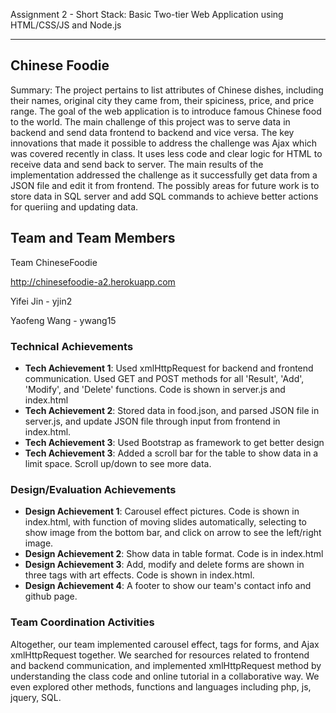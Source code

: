 Assignment 2 - Short Stack: Basic Two-tier Web Application using HTML/CSS/JS and Node.js  

---

## Chinese Foodie

Summary:
The project pertains to list attributes of Chinese dishes, including their names, original city they came from, their spiciness, price, and price range. The goal of the web application is to introduce famous Chinese food to the world.
The main challenge of this project was to serve data in backend and send data frontend to backend and vice versa. The key innovations that made it possible to address the challenge was Ajax which was covered recently in class. It uses less code and clear logic for HTML to receive data and send back to server. The main results of the implementation addressed the challenge as it successfully get data from a JSON file and edit it from frontend. The possibly areas for future work is to store data in SQL server and add SQL commands to achieve better actions for queriing and updating data.


## Team and Team Members
Team ChineseFoodie

http://chinesefoodie-a2.herokuapp.com

Yifei Jin - yjin2

Yaofeng Wang - ywang15

### Technical Achievements
- **Tech Achievement 1**: Used xmlHttpRequest for backend and frontend communication. Used GET and POST methods for all 'Result', 'Add', 'Modify', and 'Delete' functions. Code is shown in server.js and index.html
- **Tech Achievement 2**: Stored data in food.json, and parsed JSON file in server.js, and update JSON file through input from frontend in index.html.
- **Tech Achievement 3**: Used Bootstrap as framework to get better design
- **Tech Achievement 3**: Added a scroll bar for the table to show data in a limit space. Scroll up/down to see more data.

### Design/Evaluation Achievements
- **Design Achievement 1**: Carousel effect pictures. Code is shown in index.html, with function of moving slides automatically, selecting to show image from the bottom bar, and click on arrow to see the left/right image.
- **Design Achievement 2**: Show data in table format. Code is in index.html
- **Design Achievement 3**: Add, modify and delete forms are shown in three tags with art effects. Code is shown in index.html. 
- **Design Achievement 4**: A footer to show our team's contact info and github page.


### Team Coordination Activities

Altogether, our team implemented carousel effect, tags for forms, and Ajax xmlHttpRequest together. We searched for resources related to frontend and backend communication, and implemented xmlHttpRequest method by understanding the class code and online tutorial in a collaborative way. We even explored other methods, functions and languages including php, js, jquery, SQL.

